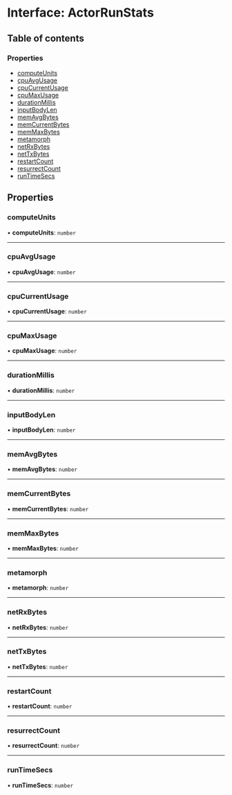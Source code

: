 # Interface: ActorRunStats

## Table of contents

### Properties

- [computeUnits](ActorRunStats.md#computeunits)
- [cpuAvgUsage](ActorRunStats.md#cpuavgusage)
- [cpuCurrentUsage](ActorRunStats.md#cpucurrentusage)
- [cpuMaxUsage](ActorRunStats.md#cpumaxusage)
- [durationMillis](ActorRunStats.md#durationmillis)
- [inputBodyLen](ActorRunStats.md#inputbodylen)
- [memAvgBytes](ActorRunStats.md#memavgbytes)
- [memCurrentBytes](ActorRunStats.md#memcurrentbytes)
- [memMaxBytes](ActorRunStats.md#memmaxbytes)
- [metamorph](ActorRunStats.md#metamorph)
- [netRxBytes](ActorRunStats.md#netrxbytes)
- [netTxBytes](ActorRunStats.md#nettxbytes)
- [restartCount](ActorRunStats.md#restartcount)
- [resurrectCount](ActorRunStats.md#resurrectcount)
- [runTimeSecs](ActorRunStats.md#runtimesecs)

## Properties

### <a id="computeunits" name="computeunits"></a> computeUnits

• **computeUnits**: `number`

___

### <a id="cpuavgusage" name="cpuavgusage"></a> cpuAvgUsage

• **cpuAvgUsage**: `number`

___

### <a id="cpucurrentusage" name="cpucurrentusage"></a> cpuCurrentUsage

• **cpuCurrentUsage**: `number`

___

### <a id="cpumaxusage" name="cpumaxusage"></a> cpuMaxUsage

• **cpuMaxUsage**: `number`

___

### <a id="durationmillis" name="durationmillis"></a> durationMillis

• **durationMillis**: `number`

___

### <a id="inputbodylen" name="inputbodylen"></a> inputBodyLen

• **inputBodyLen**: `number`

___

### <a id="memavgbytes" name="memavgbytes"></a> memAvgBytes

• **memAvgBytes**: `number`

___

### <a id="memcurrentbytes" name="memcurrentbytes"></a> memCurrentBytes

• **memCurrentBytes**: `number`

___

### <a id="memmaxbytes" name="memmaxbytes"></a> memMaxBytes

• **memMaxBytes**: `number`

___

### <a id="metamorph" name="metamorph"></a> metamorph

• **metamorph**: `number`

___

### <a id="netrxbytes" name="netrxbytes"></a> netRxBytes

• **netRxBytes**: `number`

___

### <a id="nettxbytes" name="nettxbytes"></a> netTxBytes

• **netTxBytes**: `number`

___

### <a id="restartcount" name="restartcount"></a> restartCount

• **restartCount**: `number`

___

### <a id="resurrectcount" name="resurrectcount"></a> resurrectCount

• **resurrectCount**: `number`

___

### <a id="runtimesecs" name="runtimesecs"></a> runTimeSecs

• **runTimeSecs**: `number`
